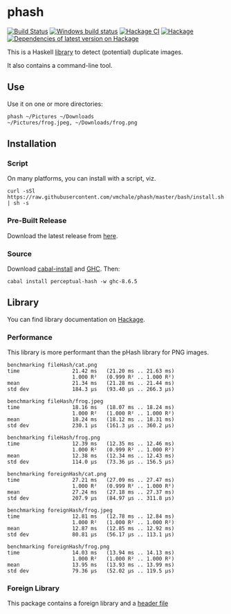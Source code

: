 # phash

[![Build Status](https://travis-ci.org/vmchale/phash.svg?branch=master)](https://travis-ci.org/vmchale/phash)
[![Windows build status](https://ci.appveyor.com/api/projects/status/github/vmchale/phash?svg=true)](https://ci.appveyor.com/project/vmchale/phash)
[![Hackage CI](https://matrix.hackage.haskell.org/api/v2/packages/perceptual-hash/badge)](https://matrix.hackage.haskell.org/package/perceptual-hash)
[![Hackage](https://img.shields.io/hackage/v/perceptual-hash.svg)](http://hackage.haskell.org/package/perceptual-hash)
[![Dependencies of latest version on Hackage](https://img.shields.io/hackage-deps/v/perceptual-hash.svg)](https://hackage.haskell.org/package/perceptual-hash)

This is a Haskell [library](http://hackage.haskell.org/package/perceptual-hash)
to detect (potential) duplicate images.

It also contains a command-line tool.

## Use

Use it on one or more directories:

```
phash ~/Pictures ~/Downloads
~/Pictures/frog.jpeg, ~/Downloads/frog.png
```

## Installation

### Script

On many platforms, you can install with a script, viz.

```
curl -sSl https://raw.githubusercontent.com/vmchale/phash/master/bash/install.sh | sh -s
```

### Pre-Built Release

Download the latest release from
[here](https://github.com/vmchale/phash/releases).

### Source

Download [cabal-install](https://www.haskell.org/cabal/download.html) and
[GHC](https://www.haskell.org/ghc/download.html). Then:

```
cabal install perceptual-hash -w ghc-8.6.5
```

## Library

You can find library documentation on
[Hackage](https://hackage.haskell.org/package/perceptual-hash).

### Performance

This library is more performant than the pHash library for PNG
images.

```
benchmarking fileHash/cat.png
time                 21.42 ms   (21.20 ms .. 21.63 ms)
                     1.000 R²   (0.999 R² .. 1.000 R²)
mean                 21.34 ms   (21.28 ms .. 21.44 ms)
std dev              184.3 μs   (93.40 μs .. 266.3 μs)

benchmarking fileHash/frog.jpeg
time                 18.16 ms   (18.07 ms .. 18.24 ms)
                     1.000 R²   (1.000 R² .. 1.000 R²)
mean                 18.24 ms   (18.12 ms .. 18.31 ms)
std dev              230.1 μs   (161.3 μs .. 360.2 μs)

benchmarking fileHash/frog.png
time                 12.39 ms   (12.35 ms .. 12.46 ms)
                     1.000 R²   (0.999 R² .. 1.000 R²)
mean                 12.38 ms   (12.34 ms .. 12.43 ms)
std dev              114.0 μs   (73.36 μs .. 156.5 μs)

benchmarking foreignHash/cat.png
time                 27.21 ms   (27.09 ms .. 27.47 ms)
                     1.000 R²   (0.999 R² .. 1.000 R²)
mean                 27.24 ms   (27.18 ms .. 27.37 ms)
std dev              207.9 μs   (84.97 μs .. 311.8 μs)

benchmarking foreignHash/frog.jpeg
time                 12.81 ms   (12.78 ms .. 12.84 ms)
                     1.000 R²   (1.000 R² .. 1.000 R²)
mean                 12.87 ms   (12.85 ms .. 12.92 ms)
std dev              80.81 μs   (56.17 μs .. 113.1 μs)

benchmarking foreignHash/frog.png
time                 14.03 ms   (13.94 ms .. 14.13 ms)
                     1.000 R²   (1.000 R² .. 1.000 R²)
mean                 13.95 ms   (13.93 ms .. 13.99 ms)
std dev              79.36 μs   (52.02 μs .. 119.5 μs)
```

### Foreign Library

This package contains a foreign library and a [header
file](https://hackage.haskell.org/package/perceptual-hash/src/include/hs_phash.h)
